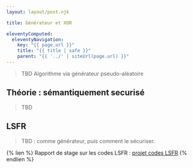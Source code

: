 ```yaml
---
layout: layout/post.njk

title: Générateur et XOR 

eleventyComputed:
  eleventyNavigation:
    key: "{{ page.url }}"
    title: "{{ title | safe }}"
    parent: "{{ '../' | siteUrl(page.url) }}"
---
```


> TBD Algorithme via générateur pseudo-aléatoire

## Théorie : sémantiquement securisé

> TBD

## LSFR

> TBD : comme générateur, puis comment le sécuriser.

{% lien %}
Rapport de stage sur les codes LSFR : [projet codes LSFR](Rapport_de_Stage_Laura_Michelutti.pdf)
{% endlien %}
